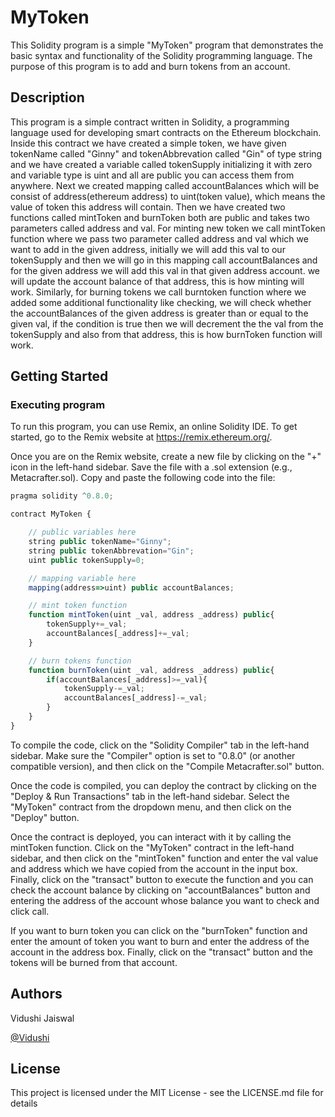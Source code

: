 # MyToken

This Solidity program is a simple "MyToken" program that demonstrates the basic syntax and functionality of the Solidity programming language. The purpose of this program is to add and burn tokens from an account.

## Description 

This program is a simple contract written in Solidity, a programming language used for developing smart contracts on the Ethereum blockchain. Inside this contract we have created a simple token, we have given tokenName called "Ginny" and tokenAbbrevation called "Gin" of type string and we have created a variable called tokenSupply initializing it with zero and variable type is uint and all are public you can access them from anywhere. Next we created mapping called accountBalances which will be consist of address(ethereum address) to uint(token value), which means the value of token this address will contain. Then we have created two functions called mintToken and burnToken both are public and takes two parameters called address and val. For minting new token we call mintToken function where we pass two parameter called address and val which we want to add in the given address, initially we will add this val to our tokenSupply and then we will go in this mapping call accountBalances and for the given address we will add this val in that given address account. we will update the account balance of that address, this is how minting will work. Similarly, for burning tokens we call burntoken function where we added some additional functionality like checking, we will check whether the accountBalances of the given address is greater than or equal to the given val, if the condition is true then we will decrement the the val from the tokenSupply and also from that address, this is how burnToken function will work.

## Getting Started

### Executing program

To run this program, you can use Remix, an online Solidity IDE. To get started, go to the Remix website at https://remix.ethereum.org/.

Once you are on the Remix website, create a new file by clicking on the "+" icon in the left-hand sidebar. Save the file with a .sol extension (e.g., Metacrafter.sol). Copy and paste the following code into the file:

```javascript
pragma solidity ^0.8.0;

contract MyToken {

    // public variables here
    string public tokenName="Ginny";
    string public tokenAbbrevation="Gin";
    uint public tokenSupply=0;

    // mapping variable here
    mapping(address=>uint) public accountBalances;

    // mint token function
    function mintToken(uint _val, address _address) public{
        tokenSupply+=_val;
        accountBalances[_address]+=_val;
    }

    // burn tokens function
    function burnToken(uint _val, address _address) public{
        if(accountBalances[_address]>=_val){
            tokenSupply-=_val;
            accountBalances[_address]-=_val;
        }
    }
}

```

To compile the code, click on the "Solidity Compiler" tab in the left-hand sidebar. Make sure the "Compiler" option is set to "0.8.0" (or another compatible version), and then click on the "Compile Metacrafter.sol" button.

Once the code is compiled, you can deploy the contract by clicking on the "Deploy & Run Transactions" tab in the left-hand sidebar. Select the "MyToken" contract from the dropdown menu, and then click on the "Deploy" button.

Once the contract is deployed, you can interact with it by calling the mintToken function. Click on the "MyToken" contract in the left-hand sidebar, and then click on the "mintToken" function and enter the val value and address which we have copied from the account in the input box. Finally, click on the "transact" button to execute the function and you can check the account balance by clicking on "accountBalances" button and entering the address of the account whose balance you want to check and click call.

If you want to burn token you can click on the "burnToken" function and enter the amount of token you want to burn and enter the address of the account in the address box. Finally, click on the "transact" button and the tokens will be burned from that account.

## Authors

Vidushi Jaiswal

[@Vidushi](vidushij078@gmail.com)


## License

This project is licensed under the MIT License - see the LICENSE.md file for details

